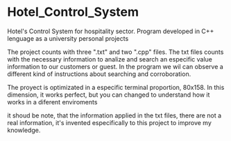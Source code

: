 # Hotel_Control_System 
Hotel's Control System for hospitality sector. Program developed in C++ lenguage as a university personal projects

The project counts with three ".txt" and two ".cpp"  files. The txt files counts with the necessary information to analize and search an especific value information to our customers or guest. In the program we wil can observe a different kind of instructions about searching and corroboration.

The proyect is optimizated in a especific terminal proportion, 80x158. In this dimension, it works perfect, but you can changed to understand how it works in a diferent enviroments

it shoud be note, that the information applied in the txt files, there are not a real information, it's invented especifically to this project to improve my knowledge.

